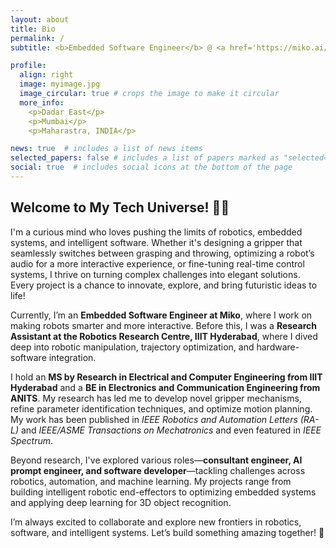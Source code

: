 ```yaml
---
layout: about
title: Bio
permalink: /
subtitle: <b>Embedded Software Engineer</b> @ <a href='https://miko.ai/'>Miko</a> 

profile:
  align: right
  image: myimage.jpg
  image_circular: true # crops the image to make it circular
  more_info: 
    <p>Dadar East</p>
    <p>Mumbai</p>
    <p>Maharastra, INDIA</p>

news: true  # includes a list of news items
selected_papers: false # includes a list of papers marked as "selected={true}"
social: true  # includes social icons at the bottom of the page
---
```

## Welcome to My Tech Universe! 🚀🌐

I'm a curious mind who loves pushing the limits of robotics, embedded systems, and intelligent software. Whether it's designing a gripper that seamlessly switches between grasping and throwing, optimizing a robot’s audio for a more interactive experience, or fine-tuning real-time control systems, I thrive on turning complex challenges into elegant solutions. Every project is a chance to innovate, explore, and bring futuristic ideas to life!

Currently, I’m an **Embedded Software Engineer at Miko**, where I work on making robots smarter and more interactive. Before this, I was a **Research Assistant at the Robotics Research Centre, IIIT Hyderabad**, where I dived deep into robotic manipulation, trajectory optimization, and hardware-software integration.

I hold an **MS by Research in Electrical and Computer Engineering from IIIT Hyderabad** and a **BE in Electronics and Communication Engineering from ANITS**. My research has led me to develop novel gripper mechanisms, refine parameter identification techniques, and optimize motion planning. My work has been published in *IEEE Robotics and Automation Letters (RA-L)* and *IEEE/ASME Transactions on Mechatronics* and even featured in *IEEE Spectrum*.

Beyond research, I've explored various roles—**consultant engineer, AI prompt engineer, and software developer**—tackling challenges across robotics, automation, and machine learning. My projects range from building intelligent robotic end-effectors to optimizing embedded systems and applying deep learning for 3D object recognition.

I’m always excited to collaborate and explore new frontiers in robotics, software, and intelligent systems. Let’s build something amazing together! 🚀

